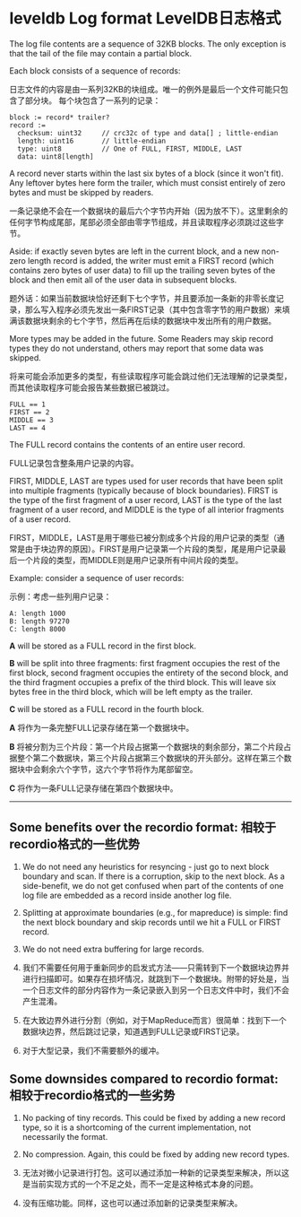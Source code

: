 leveldb Log format LevelDB日志格式
==================
The log file contents are a sequence of 32KB blocks.  The only exception is that
the tail of the file may contain a partial block.

Each block consists of a sequence of records:

日志文件的内容是由一系列32KB的块组成。唯一的例外是最后一个文件可能只包含了部分块。
每个块包含了一系列的记录：

    block := record* trailer?
    record :=
      checksum: uint32     // crc32c of type and data[] ; little-endian
      length: uint16       // little-endian
      type: uint8          // One of FULL, FIRST, MIDDLE, LAST
      data: uint8[length]

A record never starts within the last six bytes of a block (since it won't fit).
Any leftover bytes here form the trailer, which must consist entirely of zero
bytes and must be skipped by readers.

一条记录绝不会在一个数据块的最后六个字节内开始（因为放不下）。这里剩余的任何字节构成尾部，尾部必须全部由零字节组成，并且读取程序必须跳过这些字节。

Aside: if exactly seven bytes are left in the current block, and a new non-zero
length record is added, the writer must emit a FIRST record (which contains zero
bytes of user data) to fill up the trailing seven bytes of the block and then
emit all of the user data in subsequent blocks.

题外话：如果当前数据块恰好还剩下七个字节，并且要添加一条新的非零长度记录，那么写入程序必须先发出一条FIRST记录（其中包含零字节的用户数据）来填满该数据块剩余的七个字节，然后再在后续的数据块中发出所有的用户数据。

More types may be added in the future.  Some Readers may skip record types they
do not understand, others may report that some data was skipped.

将来可能会添加更多的类型，有些读取程序可能会跳过他们无法理解的记录类型，而其他读取程序可能会报告某些数据已被跳过。

    FULL == 1
    FIRST == 2
    MIDDLE == 3
    LAST == 4

The FULL record contains the contents of an entire user record.

FULL记录包含整条用户记录的内容。

FIRST, MIDDLE, LAST are types used for user records that have been split into
multiple fragments (typically because of block boundaries).  FIRST is the type
of the first fragment of a user record, LAST is the type of the last fragment of
a user record, and MIDDLE is the type of all interior fragments of a user
record.

FIRST，MIDDLE，LAST是用于哪些已被分割成多个片段的用户记录的类型（通常是由于块边界的原因）。FIRST是用户记录第一个片段的类型，尾是用户记录最后一个片段的类型，而MIDDLE则是用户记录所有中间片段的类型。

Example: consider a sequence of user records:

示例：考虑一些列用户记录：

    A: length 1000
    B: length 97270
    C: length 8000

**A** will be stored as a FULL record in the first block.

**B** will be split into three fragments: first fragment occupies the rest of
the first block, second fragment occupies the entirety of the second block, and
the third fragment occupies a prefix of the third block.  This will leave six
bytes free in the third block, which will be left empty as the trailer.

**C** will be stored as a FULL record in the fourth block.

**A** 将作为一条完整FULL记录存储在第一个数据块中。

**B** 将被分割为三个片段：第一个片段占据第一个数据块的剩余部分，第二个片段占据整个第二个数据块，第三个片段占据第三个数据块的开头部分。这样在第三个数据块中会剩余六个字节，这六个字节将作为尾部留空。

**C** 将作为一条FULL记录存储在第四个数据块中。

----

## Some benefits over the recordio format: 相较于recordio格式的一些优势

1. We do not need any heuristics for resyncing - just go to next block boundary
   and scan.  If there is a corruption, skip to the next block.  As a
   side-benefit, we do not get confused when part of the contents of one log
   file are embedded as a record inside another log file.

2. Splitting at approximate boundaries (e.g., for mapreduce) is simple: find the
   next block boundary and skip records until we hit a FULL or FIRST record.

3. We do not need extra buffering for large records.


1. 我们不需要任何用于重新同步的启发式方法——只需转到下一个数据块边界并进行扫描即可。如果存在损坏情况，就跳到下一个数据块。附带的好处是，当一个日志文件的部分内容作为一条记录嵌入到另一个日志文件中时，我们不会产生混淆。

2. 在大致边界外进行分割（例如，对于MapReduce而言）很简单：找到下一个数据块边界，然后跳过记录，知道遇到FULL记录或FIRST记录。

3. 对于大型记录，我们不需要额外的缓冲。

## Some downsides compared to recordio format: 相较于recordio格式的一些劣势

1. No packing of tiny records.  This could be fixed by adding a new record type,
   so it is a shortcoming of the current implementation, not necessarily the
   format.

2. No compression.  Again, this could be fixed by adding new record types.


1. 无法对微小记录进行打包。这可以通过添加一种新的记录类型来解决，所以这是当前实现方式的一个不足之处，而不一定是这种格式本身的问题。

2. 没有压缩功能。同样，这也可以通过添加新的记录类型来解决。